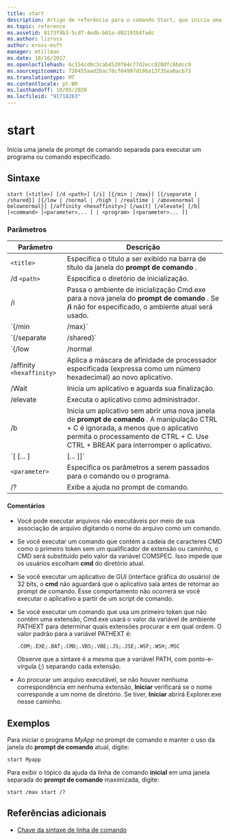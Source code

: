 ```yaml
---
title: start
description: Artigo de referência para o comando Start, que inicia uma janela de prompt de comando separada para executar um programa ou comando especificado.
ms.topic: reference
ms.assetid: 0173f9b3-5cd7-4edb-b01e-d02193b4fadc
ms.author: lizross
author: eross-msft
manager: mtillman
ms.date: 10/16/2017
ms.openlocfilehash: 6c154cd0c3cab4520f64c77d2ecc920dfc8bdcc9
ms.sourcegitcommit: 720455aad2bac78cf64997d196a13f35ea0acb73
ms.translationtype: MT
ms.contentlocale: pt-BR
ms.lasthandoff: 10/05/2020
ms.locfileid: "91718263"
---
```

# <a name="start"></a>start

Inicia uma janela de prompt de comando separada para executar um programa ou comando especificado.

## <a name="syntax"></a>Sintaxe

```
start [<title>] [/d <path>] [/i] [{/min | /max}] [{/separate | /shared}] [{/low | /normal | /high | /realtime | /abovenormal | belownormal}] [/affinity <hexaffinity>] [/wait] [/elevate] [/b] [<command> [<parameter>... ] | <program> [<parameter>... ]]
```

### <a name="parameters"></a>Parâmetros

| Parâmetro | Descrição |
|--|--|
| `<title>` | Especifica o título a ser exibido na barra de título da janela do **prompt de comando** . |
| /d `<path>` | Especifica o diretório de inicialização. |
| /i | Passa o ambiente de inicialização Cmd.exe para a nova janela do **prompt de comando** . Se **/i** não for especificado, o ambiente atual será usado. |
| `{/min | /max}` | Especifica para minimizar (**/min**) ou maximizar (**/Max**) a nova janela do **prompt de comando** . |
| `{/separate | /shared}` | Inicia programas de 16 bits em um espaço de memória separado (**/separate**) ou espaço de memória compartilhada (**/Shared**). Essas opções não têm suporte em plataformas de 64 bits. |
| `{/low | /normal | /high | /realtime | /abovenormal | belownormal}` | Inicia um aplicativo na classe de prioridade especificada. |
| /affinity `<hexaffinity>` | Aplica a máscara de afinidade de processador especificada (expressa como um número hexadecimal) ao novo aplicativo. |
| /Wait | Inicia um aplicativo e aguarda sua finalização. |
| /elevate | Executa o aplicativo como administrador. |
| /b | Inicia um aplicativo sem abrir uma nova janela de **prompt de comando** . A manipulação CTRL + C é ignorada, a menos que o aplicativo permita o processamento de CTRL + C. Use CTRL + BREAK para interromper o aplicativo. |
| `[<command> [<parameter>... ] | <program> [<parameter>... ]]` | Especifica o comando ou programa a ser iniciado. |
| `<parameter>` | Especifica os parâmetros a serem passados para o comando ou o programa. |
| /? | Exibe a ajuda no prompt de comando. |

#### <a name="remarks"></a>Comentários

- Você pode executar arquivos não executáveis por meio de sua associação de arquivo digitando o nome do arquivo como um comando.

- Se você executar um comando que contém a cadeia de caracteres CMD como o primeiro token sem um qualificador de extensão ou caminho, o CMD será substituído pelo valor da variável COMSPEC. Isso impede que os usuários escolham **cmd** do diretório atual.

- Se você executar um aplicativo de GUI (interface gráfica do usuário) de 32 bits, o **cmd** não aguardará que o aplicativo saia antes de retornar ao prompt de comando. Esse comportamento não ocorrerá se você executar o aplicativo a partir de um script de comando.

- Se você executar um comando que usa um primeiro token que não contém uma extensão, Cmd.exe usará o valor da variável de ambiente PATHEXT para determinar quais extensões procurar e em qual ordem. O valor padrão para a variável PATHEXT é:

  ```
  .COM;.EXE;.BAT;.CMD;.VBS;.VBE;.JS;.JSE;.WSF;.WSH;.MSC
  ```

  Observe que a sintaxe é a mesma que a variável PATH, com ponto-e-vírgula (;) separando cada extensão.

- Ao procurar um arquivo executável, se não houver nenhuma correspondência em nenhuma extensão, **Iniciar** verificará se o nome corresponde a um nome de diretório. Se tiver, **Iniciar** abrirá Explorer.exe nesse caminho.

## <a name="examples"></a>Exemplos

Para iniciar o programa *MyApp* no prompt de comando e manter o uso da janela do **prompt de comando** atual, digite:

```
start Myapp
```

Para exibir o tópico da ajuda da linha de comando **inicial** em uma janela separada do **prompt de comando** maximizada, digite:

```
start /max start /?
```

## <a name="additional-references"></a>Referências adicionais

- [Chave da sintaxe de linha de comando](command-line-syntax-key.md)
